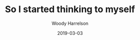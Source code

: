 ---
published: true
layout: quotation
title: So I started thinking to myself
date: 2019-03-03
text: "So I started thinking to myself, Jeez, I've always been told nothing but 'Milk does a body good.' It's a fundamental thing. So from there it was like, What else are they lying about? I just started realizing: There are all these things we're brought up to believe that are just a total hoax, just bullshit advertising, you know?"
author: Woody Harrelson
topics:
  - Milk
  - Vegan
user: phocks
---